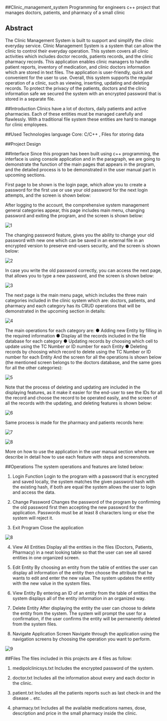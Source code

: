##Clinic_management_system
Programming for engineers c++ project that manages doctors, patients, and pharmacy of a small clinic

## Abstract
The Clinic Management System is built to support and simplify the clinic everyday service. Clinic
Management System is a system that can allow the clinic to control their everyday operation. This
system covers all clinic activities which includes doctor records, patients records, and the clinic
pharmacy records.
This application enables clinic managers to handle patient reports, inventory of medication, and clinic
doctors information which are stored in text files. The application is user-friendly, quick and convenient
for the user to use. Overall, this system supports the regular operation of a clinic, such as viewing,
inserting, updating and deleting records.
To protect the privacy of the patients, doctors and the clinic information safe we secured the system
with an encrypted password that is stored in a separate file.

##Introduction
Clinics have a lot of doctors, daily patients and active pharmacies. Each of these entities must be
managed carefully and flawlessly. With a traditional file system these entities are hard to manage for
clinic employees. 



##Used Technologies 
language Core: C/C++ , Files for storing data  



##Project Design

##Interface
Since this program has been built using c++ programming, the interface is using console application and in the paragraph, we are going to demonstrate the function of the main pages that appears in the program, and the detailed process is to be demonstrated in the user manual part in upcoming sections.

First page to be shown is the login page, which allow you to create a password for the first use or use your old password for the next login attempts, 
and the screen is shown below:


After logging to the account, the comprehensive system management general categories appear, this page includes main menu, changing password and exiting the program, and the screen is shown below:

![1](https://user-images.githubusercontent.com/64614781/143484764-56db9205-5161-4a09-9da9-3280fd21d467.png)

The changing password feature, gives you the ability to change your old password with new one which can be saved in an external file in an encrypted version to preserve end-users security, and the screen is shown below:

![2](https://user-images.githubusercontent.com/64614781/143484822-d451e88a-7657-4c73-b692-c89023dbd389.png)

In case you write the old password correctly, you can access the next page, that allows you to type a new password, and the screen is shown below:

![3](https://user-images.githubusercontent.com/64614781/143484933-ac6c4655-5593-4932-b946-7cfe75a23d60.png)

The next page is the main menu page, which includes the three main categories included in the clinic system which are: doctors, patients, and pharmacy and each category has its CRUD operations that will be demonstrated in the upcoming section in details:

![4](https://user-images.githubusercontent.com/64614781/143484964-a345884d-5a8b-437d-b326-fe226e2e6d33.png)


The main operations for each category are:
●	Adding new Entity by filling in the required information
●	Display all the records included in the file database for each category
●	Updating records by choosing which cell to update using the TC Number or ID number for each Entity
●	Deleting records by choosing which record to delete  using the TC Number or ID number for each Entity
And the screen for all the operations is shown below (the mentioned screen belongs to the doctors database, and the same goes for all the other categories):


![5](https://user-images.githubusercontent.com/64614781/143485000-6a05f422-09ea-45d8-b2a5-2f20998e3e89.png)


Note that the process of deleting and updating are included in the displaying features, as it make it easier for the end-user to see the IDs for all the record and choose the record to be operated easily, and the screen of all the records with the updating, and deleting features is shown below:


![6](https://user-images.githubusercontent.com/64614781/143485120-a0c4f453-9310-42d3-981c-749df50726b4.png)

Same process is made for the pharmacy and patients records here:

![7](https://user-images.githubusercontent.com/64614781/143485162-398da539-ecad-443e-afe0-6fe616198acc.png)

![8](https://user-images.githubusercontent.com/64614781/143485271-5938f3ee-e67d-4d78-9714-7e5cdf233e17.png)

More on how to use the application in the user manual section where we describe in detail how to use each feature with steps and screenshots.

##Operations
The system operations and features are listed below:

1.	Login Function
Login to the program with a password that is encrypted and saved locally, the system matches the given password hash with the existing hash, if both are equal the system allows the user to login and access the data.

2.	Change Password
Changes the password of the program by confirming the old password first then accepting the new password for the application.
Passwords must be at least 8 characters long or else the system will reject it.

3.	Exit Program
Close the application 

![8](https://user-images.githubusercontent.com/64614781/143485335-31d076e5-f34c-49f5-b0da-db586da46ca1.png)


4.	View All Entities
Display all the entities in the files (Doctors, Patients, Pharmacy) in a neat looking table so that the user can see all saved entities in one organized screen.

5.	Edit Entity
By choosing an entity from the table of entities the user can display all information of the entity then choose the attribute that he wants to edit and enter the new value. The system updates the entity with the new value in the system files.


6.	View Entity
By entering an ID of an entity from the table of entities the system displays all of the entity information in an organized way.

7.	Delete Entity
After displaying the entity the user can choose to delete the entity from the system. The system will prompt the user for a confirmation, if the user confirms the entity will be permanently deleted from the system files.

8.	Navigate Application Screen
Navigate through the application using the navigation screens by choosing the operation you want to perform.

![9](https://user-images.githubusercontent.com/64614781/143485403-fea95421-c207-4859-a59f-e5a9ddf03c4c.png)




##Files
The files included in this projects are 4 files as follow:
1.	medipolclinicsys.txt
Includes the encrypted password of the system.

2.	doctor.txt
Includes all the information about every and each doctor in the clinic.

3.	patient.txt
Includes all the patients reports such as last check-in and the disease .. etc.

4.	pharmacy.txt
Includes all the available medications names, dose, description and price in the small pharmacy inside the clinic. 

